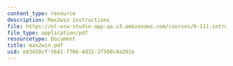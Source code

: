 ```yaml
---
content_type: resource
description: Max2win instructions
file: https://ol-ocw-studio-app-qa.s3.amazonaws.com/courses/6-111-introductory-digital-systems-laboratory-fall-2002/e03d10cf5641f7664d322f500c4a201e_max2win.pdf
file_type: application/pdf
resourcetype: Document
title: max2win.pdf
uid: e03d10cf-5641-f766-4d32-2f500c4a201e
---
```

